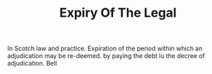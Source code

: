 ---
title: Expiry Of The Legal
letter: E
permalink: "/definitions/bld-expiry-of-the-legal.html"
body: In Scotch law and practice. Expiration of the period within which an adjudication
  may be re-deemed. by paying the debt lu the decree of adjudication. Bell
published_at: '2018-07-07'
source: Black's Law Dictionary 2nd Ed (1910)
layout: post
---